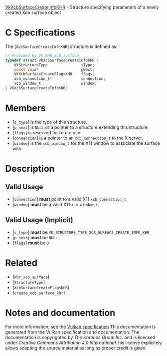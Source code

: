 [VkXcbSurfaceCreateInfoKHR](https://www.khronos.org/registry/vulkan/specs/1.3-extensions/man/html/VkXcbSurfaceCreateInfoKHR.html) - Structure specifying parameters of a newly created Xcb surface object

# C Specifications
The [`XcbSurfaceCreateInfoKHR`] structure is defined as:
```c
// Provided by VK_KHR_xcb_surface
typedef struct VkXcbSurfaceCreateInfoKHR {
    VkStructureType               sType;
    const void*                   pNext;
    VkXcbSurfaceCreateFlagsKHR    flags;
    xcb_connection_t*             connection;
    xcb_window_t                  window;
} VkXcbSurfaceCreateInfoKHR;
```

# Members
- [`s_type`] is the type of this structure.
- [`p_next`] is `NULL` or a pointer to a structure extending this structure.
- [`flags`] is reserved for future use.
- [`connection`] is a pointer to an `xcb_connection_t` to the X server.
- [`window`] is the `xcb_window_t` for the X11 window to associate the surface with.

# Description
## Valid Usage
-  [`connection`] **must**  point to a valid X11 `xcb_connection_t`
-  [`window`] **must**  be a valid X11 `xcb_window_t`

## Valid Usage (Implicit)
-  [`s_type`] **must**  be `VK_STRUCTURE_TYPE_XCB_SURFACE_CREATE_INFO_KHR`
-  [`p_next`] **must**  be `NULL`
-  [`flags`] **must**  be `0`

# Related
- [`khr_xcb_surface`]
- [`StructureType`]
- [`XcbSurfaceCreateFlagsKHR`]
- [`create_xcb_surface_khr`]

# Notes and documentation
For more information, see the [Vulkan specification](https://www.khronos.org/registry/vulkan/specs/1.3-extensions/html/vkspec.html)
This documentation is generated from the Vulkan specification and documentation.
The documentation is copyrighted by *The Khronos Group Inc.* and is licensed under *Creative Commons Attribution 4.0 International*.
his license explicitely allows adapting the source material as long as proper credit is given.
        